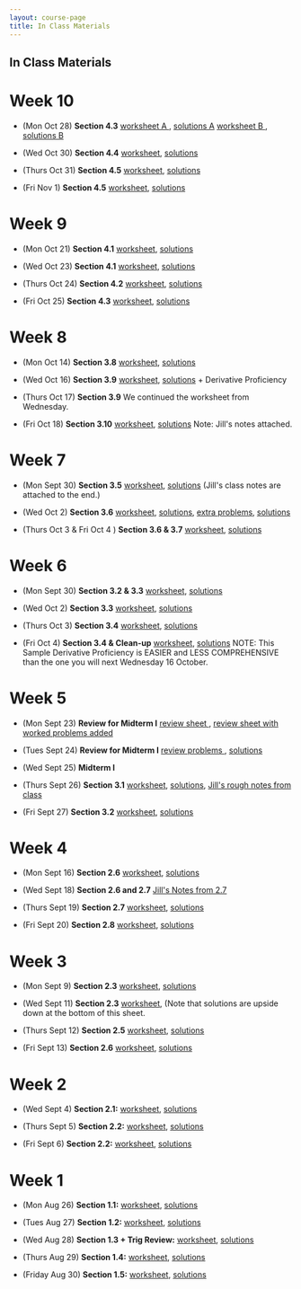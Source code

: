```yaml
---
layout: course-page
title: In Class Materials
---
```


## In Class Materials
# Week 10

* (Mon Oct 28) **Section 4.3** [worksheet A ](assets/materials/Fall2019/Worksheet-4-3b.pdf), [solutions A](assets/materials/Fall2019/Worksheet-4-3b-s.pdf) [worksheet B ](assets/materials/Fall2019/Worksheet-4-3c.pdf), [solutions B](assets/materials/Fall2019/Worksheet-4-3c-s.pdf)

* (Wed Oct 30) **Section 4.4** [worksheet](), [solutions]()

* (Thurs Oct 31) **Section 4.5** [worksheet](), [solutions]()

* (Fri Nov 1) **Section 4.5** [worksheet](), [solutions]()


# Week 9

* (Mon Oct 21) **Section 4.1** [worksheet](assets/materials/Fall2019/Worksheet-4-1.pdf), [solutions](assets/materials/Fall2019/Worksheet-4-1-s.pdf)

* (Wed Oct 23) **Section 4.1** [worksheet](assets/materials/Fall2019/Worksheet-4-1-day-2.pdf), [solutions](assets/materials/Fall2019/Worksheet-4-1-day-2-s.pdf)

* (Thurs Oct 24) **Section 4.2** [worksheet](assets/materials/Fall2019/Worksheet-4-2.pdf), [solutions](assets/materials/Fall2019/Worksheet-4-2-s.pdf)

* (Fri Oct 25) **Section 4.3** [worksheet](assets/materials/Fall2019/Worksheet-4-3a.pdf), [solutions](assets/materials/Fall2019/Worksheet-4-3a-filled.pdf)

# Week 8

* (Mon Oct 14) **Section 3.8** [worksheet](assets/materials/Fall2019/Worksheet-3-8.pdf), [solutions](assets/materials/Fall2019/Worksheet-3-8-s.pdf)

* (Wed Oct 16) **Section 3.9** [worksheet](assets/materials/Fall2019/Worksheet-3-9.pdf), [solutions](assets/materials/Fall2019/Worksheet-3-9-Sols.pdf) + Derivative Proficiency

* (Thurs Oct 17) **Section 3.9** We continued the worksheet from Wednesday.

* (Fri Oct 18) **Section 3.10** [worksheet](assets/materials/Fall2019/Worksheet-3-10.pdf), [solutions](assets/materials/Fall2019/Worksheet-3-10-s.pdf) Note: Jill's notes attached.

# Week 7

* (Mon Sept 30) **Section 3.5** [worksheet](assets/materials/Fall2019/Worksheet-3-5.pdf), [solutions](assets/materials/Fall2019/Worksheet-3-5-s-j-notes.pdf) (Jill's class notes are attached to the end.)

* (Wed Oct 2) **Section 3.6**  [worksheet](assets/materials/Fall2019/Worksheet-3-6.pdf), [solutions](assets/materials/Fall2019/Worksheet-3-6-s.pdf), [extra problems](assets/materials/Fall2019/W-3-6-extra.pdf), [solutions](assets/materials/Fall2019/W-3-6-extra-s.pdf)

* (Thurs Oct 3 & Fri Oct 4 ) **Section 3.6 & 3.7** [worksheet](assets/materials/Fall2019/Worksheet-3-6-and-3.7.pdf), [solutions](assets/materials/Fall2019/Worksheet-3-6-and-3.7-s.pdf)

# Week 6

* (Mon Sept 30) **Section 3.2 & 3.3** [worksheet](assets/materials/Fall2019/Worksheet-3-3.pdf), [solutions](assets/materials/Fall2019/Worksheet-3-3-s.pdf)

* (Wed Oct 2) **Section 3.3**  [worksheet](assets/materials/Fall2019/Worksheet-3-3-day-2.pdf), [solutions](assets/materials/Fall2019/Worksheet-3-3-day-2-filled.pdf)

* (Thurs Oct 3) **Section 3.4** [worksheet](assets/materials/Fall2019/Worksheet-3-4.pdf), [solutions](assets/materials/Fall2019/Worksheet-3-4-s.pdf)

* (Fri Oct 4) **Section 3.4 & Clean-up** [worksheet](assets/materials/Fall2019/Worksheet-3.1-3.4-cleanup(sampleDerivProf).pdf), [solutions](assets/materials/Fall2019/Worksheet-3.1-3.4-cleanup(sampleDerivProf)-s.pdf) NOTE: This Sample Derivative Proficiency is EASIER and LESS COMPREHENSIVE than the one you will next Wednesday 16 October.

# Week 5

* (Mon Sept 23) **Review for Midterm I** [review sheet ](assets/materials/Fall2019/Midterm-1-in-lecture-Review.pdf), [review sheet with worked problems added ](assets/materials/Fall2019/Midterm-1-in-lecture-Review-s.pdf)

* (Tues Sept 24) **Review for Midterm I**  [review problems ](assets/materials/Fall2019/Midterm-1-Recitation-Review.pdf), [solutions](assets/materials/Fall2019/Midterm-1-Recitation-Review-s.pdf)

* (Wed Sept 25) **Midterm I** 

* (Thurs Sept 26) **Section 3.1** [worksheet](assets/materials/Fall2019/Worksheet-3-1-modified.pdf), [solutions](assets/materials/Fall2019/Worksheet-3-1-s.pdf), [Jill's rough notes from class](assets/materials/Fall2019/Worksheet-3-1-notes.pdf)

* (Fri Sept 27) **Section 3.2** [worksheet](assets/materials/Fall2019/Worksheet-3-2.pdf), [solutions](assets/materials/Fall2019/Worksheet-3-2-s.pdf)

# Week 4

* (Mon Sept 16) **Section 2.6** [worksheet](assets/materials/Fall2019/Worksheet-2-6-Limits-at-Infinity-Day2.pdf), [solutions](assets/materials/Fall2019/Worksheet-2-6-Limits-at-Infinity-Day2-filled.pdf)

* (Wed Sept 18) **Section 2.6 and 2.7** [Jill's Notes from 2.7](assets/materials/Fall2019/Notes-2-7.pdf)

* (Thurs Sept 19) **Section 2.7** [worksheet](assets/materials/Fall2019/Worksheet-2-7-derivatives-rates-of-change.pdf), [solutions](assets/materials/Fall2019/Worksheet-2-7-derivatives-rates-of-change-filled.pdf)

* (Fri Sept 20) **Section 2.8** [worksheet](assets/materials/Fall2019/Worksheet-2-8-GraphicalDerivatives.pdf), [solutions](assets/materials/Fall2019/Worksheet-2-8-GraphicalDerivatives-Solutions.pdf)

# Week 3

* (Mon Sept 9) **Section 2.3** [worksheet](assets/materials/Fall2019/Worksheet_2-3.pdf), [solutions](assets/materials/Fall2019/Worksheet_2-3-soln.pdf)

* (Wed Sept 11) **Section 2.3** [worksheet](assets/materials/Fall2019/Worksheet-2-3-CommonLimitMistakes.pdf), (Note that solutions are upside down at the bottom of this sheet.

* (Thurs Sept 12) **Section 2.5** [worksheet](assets/materials/Fall2019/Worksheet_2-5.pdf), [solutions](assets/materials/Fall2019/Worksheet_2-5-filled.pdf)

* (Fri Sept 13) **Section 2.6** [worksheet](assets/materials/Fall2019/Worksheet-2-6-Limits-at-Infinity.pdf), [solutions](assets/materials/Fall2019/Worksheet-2-6-Limits-at-Infinity-solutions.pdf)

# Week 2

* (Wed Sept 4) **Section 2.1:**   [worksheet](assets/materials/Fall2019/Worksheet-2-1.pdf), [solutions](assets/materials/Fall2019/Worksheet-2-1-soln.pdf)

* (Thurs Sept 5) **Section 2.2:**   [worksheet](assets/materials/Fall2019/Worksheet-2-2.pdf), [solutions](assets/materials/Fall2019/Worksheet-2-2-filled.pdf)

* (Fri Sept 6) **Section 2.2:**   [worksheet](assets/materials/Fall2019/Worksheet-2-2-day-2.pdf), [solutions](assets/materials/Fall2019/Worksheet-2-2-day2-filled.pdf)

#  Week 1

* (Mon Aug 26) **Section 1.1:** [worksheet](assets/materials/Fall2019/Worksheet_1-1.pdf), [solutions](assets/materials/Fall2019/Worksheet_1-1-solns.pdf)

* (Tues Aug 27) **Section 1.2:**   [worksheet](assets/materials/Fall2019/M251_first_recitation_sect-1-2.pdf), [solutions](assets/materials/Fall2019/M251_first_recitation_sect-1-2solns.pdf)

* (Wed Aug 28) **Section 1.3 + Trig Review:**   [worksheet](assets/materials/Fall2019/1-3-Transformations-and-Trig_review.pdf), [solutions](assets/materials/Fall2019/1-3-Transformations-and-Trig_review-filled.pdf)

* (Thurs Aug 29) **Section 1.4:**   [worksheet](assets/materials/Fall2019/Worksheet-1-4.pdf), [solutions](assets/materials/Fall2019/Worksheet-1-4-filled.pdf)

* (Friday Aug 30) **Section 1.5:**   [worksheet](assets/materials/Fall2019/Worksheet-1-5.pdf), [solutions](assets/materials/Fall2019/Worksheet-1-5-filled.pdf)


<!-- To start using WebAssign, you will need two codes: -->

<!-- 1. Our Class Key: **uaf 1299 0905**  -->

<!-- 2. Your personal WebAssign access code.  Texts purchased from the UAF  bookstore include one; otherwise, a code can be purchased from WebAssign directly.  -->

<!-- Note WebAssign can be used for two weeks in a "trial" period which ends Sunday September 8 2019.  You can take advantage of this period if you are uncertain about you placement in this class.  -->

<!-- <div style="padding-top: 20px"></div>  -->
<!-- <center><a class="button" href="https://webassign.net">Go To WebAssign</a></center>  -->
